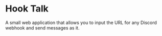 # Hook Talk
A small web application that allows you to input the URL for any Discord webhook and send messages as it.
